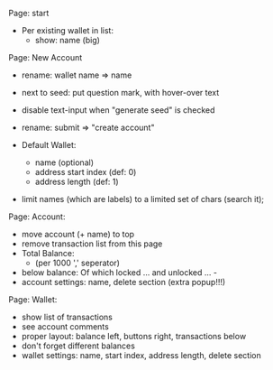 Page: start

- Per existing wallet in list:
  - show: name (big)

Page: New Account

- rename: wallet name => name
- next to seed: put question mark, with hover-over text
- disable text-input when "generate seed" is checked
- rename: submit => "create account"
- Default Wallet:

  - name (optional)
  - address start index (def: 0)
  - address length (def: 1)

- limit names (which are labels) to a limited set of chars (search it);

Page: Account:

- move account (+ name) to top
- remove transaction list from this page
- Total Balance:
  - (per 1000 ',' seperator)
- below balance: Of which locked ... and unlocked ... -
- account settings: name, delete section (extra popup!!!)

Page: Wallet:

- show list of transactions
- see account comments
- proper layout: balance left, buttons right, transactions below
- don't forget different balances
- wallet settings: name, start index, address length, delete section
